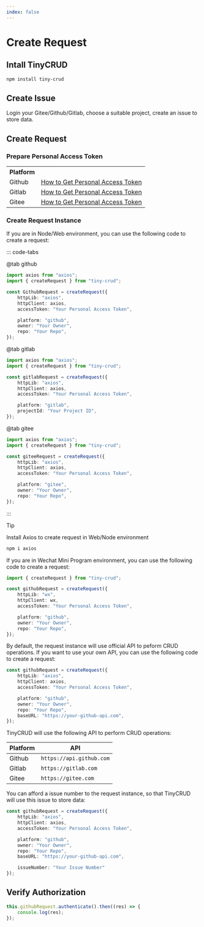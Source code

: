 ```yaml
---
index: false
---
```


# Create Request

## Intall TinyCRUD

```bash
npm install tiny-crud
```

## Create Issue

Login your Gitee/Github/Gitlab, choose a suitable project, create an issue to store data.

## Create Request

### Prepare Personal Access Token

<table>
  <tr>
    <th>Platform</th>
    <th></th>
  </tr>
  <tr>
    <td>Github</td>
    <td><a href="https://www.google.com/search?q=Gitlab+Person+Access+Token">How to Get Personal Access Token</a></td>
  </tr>
  <tr>
    <td>Gitlab</td>
    <td><a href="https://www.google.com/search?q=Github+Person+Access+Token">How to Get Personal Access Token</a></td>
  </tr>
  <tr>
    <td>Gitee</td>
    <td><a href="https://www.google.com/search?q=Gitee+Person+Access+Token">How to Get Personal Access Token</a></td>
  </tr>
</table>

### Create Request Instance

If you are in Node/Web environment, you can use the following code to create a request:

::: code-tabs

@tab github

```ts
import axios from "axios";
import { createRequest } from "tiny-crud";

const GithubRequest = createRequest({
    httpLib: "axios",
    httpClient: axios,
    accessToken: "Your Personal Access Token",

    platform: "github",
    owner: "Your Owner",
    repo: "Your Repo",
});
```

@tab gitlab

```ts
import axios from "axios";
import { createRequest } from "tiny-crud";

const gitlabRequest = createRequest({
    httpLib: "axios",
    httpClient: axios,
    accessToken: "Your Personal Access Token",

    platform: "gitlab",
    projectId: "Your Project ID",
});
```

@tab gitee

```ts
import axios from "axios";
import { createRequest } from "tiny-crud";

const giteeRequest = createRequest({
    httpLib: "axios",
    httpClient: axios,
    accessToken: "Your Personal Access Token",

    platform: "gitee",
    owner: "Your Owner",
    repo: "Your Repo",
});
```

:::

> [!tip]
> Install Axios to create request in Web/Node environment
>
> ```bash
> npm i axios
> ```

If you are in Wechat Mini Program environment, you can use the following code to create a request:

```ts
import { createRequest } from "tiny-crud";

const githubRequest = createRequest({
    httpLib: "wx",
    httpClient: wx,
    accessToken: "Your Personal Access Token",

    platform: "github",
    owner: "Your Owner",
    repo: "Your Repo",
});
```

By default, the request instance will use official API to peform CRUD operations. If you want to use your own API, you can use the following code to create a request:

```ts {9}
const githubRequest = createRequest({
    httpLib: "axios",
    httpClient: axios,
    accessToken: "Your Personal Access Token",

    platform: "github",
    owner: "Your Owner",
    repo: "Your Repo",
    baseURL: "https://your-github-api.com",
});
```

TinyCRUD will use the following API to perform CRUD operations:

| Platform | API                      |
| -------- | ------------------------ |
| Github   | `https://api.github.com` |
| Gitlab   | `https://gitlab.com`     |
| Gitee    | `https://gitee.com`      |

You can afford a issue number to the request instance, so that TinyCRUD will use this issue to store data:

```ts {11}
const githubRequest = createRequest({
    httpLib: "axios",
    httpClient: axios,
    accessToken: "Your Personal Access Token",

    platform: "github",
    owner: "Your Owner",
    repo: "Your Repo",
    baseURL: "https://your-github-api.com",

    issueNumber: "Your Issue Number"
});
```

## Verify Authorization

```ts
this.githubRequest.authenticate().then((res) => {
    console.log(res);
});
```
